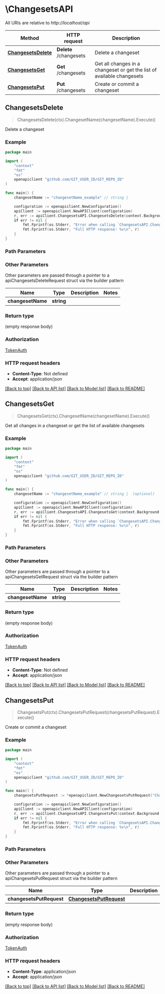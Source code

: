 # \ChangesetsAPI

All URIs are relative to *http://localhost/api*

Method | HTTP request | Description
------------- | ------------- | -------------
[**ChangesetsDelete**](ChangesetsAPI.md#ChangesetsDelete) | **Delete** /changesets | Delete a changeset
[**ChangesetsGet**](ChangesetsAPI.md#ChangesetsGet) | **Get** /changesets | Get all changes in a changeset or get the list of available changesets
[**ChangesetsPut**](ChangesetsAPI.md#ChangesetsPut) | **Put** /changesets | Create or commit a changeset



## ChangesetsDelete

> ChangesetsDelete(ctx).ChangesetName(changesetName).Execute()

Delete a changeset



### Example

```go
package main

import (
	"context"
	"fmt"
	"os"
	openapiclient "github.com/GIT_USER_ID/GIT_REPO_ID"
)

func main() {
	changesetName := "changesetName_example" // string | 

	configuration := openapiclient.NewConfiguration()
	apiClient := openapiclient.NewAPIClient(configuration)
	r, err := apiClient.ChangesetsAPI.ChangesetsDelete(context.Background()).ChangesetName(changesetName).Execute()
	if err != nil {
		fmt.Fprintf(os.Stderr, "Error when calling `ChangesetsAPI.ChangesetsDelete``: %v\n", err)
		fmt.Fprintf(os.Stderr, "Full HTTP response: %v\n", r)
	}
}
```

### Path Parameters



### Other Parameters

Other parameters are passed through a pointer to a apiChangesetsDeleteRequest struct via the builder pattern


Name | Type | Description  | Notes
------------- | ------------- | ------------- | -------------
 **changesetName** | **string** |  | 

### Return type

 (empty response body)

### Authorization

[TokenAuth](../README.md#TokenAuth)

### HTTP request headers

- **Content-Type**: Not defined
- **Accept**: application/json

[[Back to top]](#) [[Back to API list]](../README.md#documentation-for-api-endpoints)
[[Back to Model list]](../README.md#documentation-for-models)
[[Back to README]](../README.md)


## ChangesetsGet

> ChangesetsGet(ctx).ChangesetName(changesetName).Execute()

Get all changes in a changeset or get the list of available changesets



### Example

```go
package main

import (
	"context"
	"fmt"
	"os"
	openapiclient "github.com/GIT_USER_ID/GIT_REPO_ID"
)

func main() {
	changesetName := "changesetName_example" // string |  (optional)

	configuration := openapiclient.NewConfiguration()
	apiClient := openapiclient.NewAPIClient(configuration)
	r, err := apiClient.ChangesetsAPI.ChangesetsGet(context.Background()).ChangesetName(changesetName).Execute()
	if err != nil {
		fmt.Fprintf(os.Stderr, "Error when calling `ChangesetsAPI.ChangesetsGet``: %v\n", err)
		fmt.Fprintf(os.Stderr, "Full HTTP response: %v\n", r)
	}
}
```

### Path Parameters



### Other Parameters

Other parameters are passed through a pointer to a apiChangesetsGetRequest struct via the builder pattern


Name | Type | Description  | Notes
------------- | ------------- | ------------- | -------------
 **changesetName** | **string** |  | 

### Return type

 (empty response body)

### Authorization

[TokenAuth](../README.md#TokenAuth)

### HTTP request headers

- **Content-Type**: Not defined
- **Accept**: application/json

[[Back to top]](#) [[Back to API list]](../README.md#documentation-for-api-endpoints)
[[Back to Model list]](../README.md#documentation-for-models)
[[Back to README]](../README.md)


## ChangesetsPut

> ChangesetsPut(ctx).ChangesetsPutRequest(changesetsPutRequest).Execute()

Create or commit a changeset



### Example

```go
package main

import (
	"context"
	"fmt"
	"os"
	openapiclient "github.com/GIT_USER_ID/GIT_REPO_ID"
)

func main() {
	changesetsPutRequest := *openapiclient.NewChangesetsPutRequest("ChangesetName_example") // ChangesetsPutRequest | 

	configuration := openapiclient.NewConfiguration()
	apiClient := openapiclient.NewAPIClient(configuration)
	r, err := apiClient.ChangesetsAPI.ChangesetsPut(context.Background()).ChangesetsPutRequest(changesetsPutRequest).Execute()
	if err != nil {
		fmt.Fprintf(os.Stderr, "Error when calling `ChangesetsAPI.ChangesetsPut``: %v\n", err)
		fmt.Fprintf(os.Stderr, "Full HTTP response: %v\n", r)
	}
}
```

### Path Parameters



### Other Parameters

Other parameters are passed through a pointer to a apiChangesetsPutRequest struct via the builder pattern


Name | Type | Description  | Notes
------------- | ------------- | ------------- | -------------
 **changesetsPutRequest** | [**ChangesetsPutRequest**](ChangesetsPutRequest.md) |  | 

### Return type

 (empty response body)

### Authorization

[TokenAuth](../README.md#TokenAuth)

### HTTP request headers

- **Content-Type**: application/json
- **Accept**: application/json

[[Back to top]](#) [[Back to API list]](../README.md#documentation-for-api-endpoints)
[[Back to Model list]](../README.md#documentation-for-models)
[[Back to README]](../README.md)

